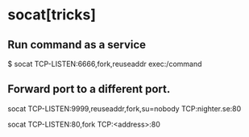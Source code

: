 # socat[tricks]

## Run command as a service
 
$ socat TCP-LISTEN:6666,fork,reuseaddr exec:/command
 
## Forward port to a different port.
 
socat TCP-LISTEN:9999,reuseaddr,fork,su=nobody TCP:nighter.se:80
 
socat TCP-LISTEN:80,fork TCP:\<address\>:80
